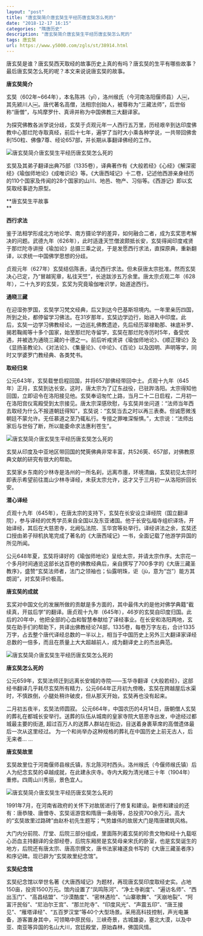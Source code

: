 ```yaml
---
layout: "post"
title: "唐玄奘简介唐玄奘生平经历唐玄奘怎么死的"
date: "2018-12-17 16:15"
categories: "隋唐历史"
description: "唐玄奘简介唐玄奘生平经历唐玄奘怎么死的"
tags: 唐玄奘
url: https://www.y5000.com/zgls/st/38914.html
---
```






唐玄奘是谁？唐玄奘西天取经的故事历史上真的有吗？唐玄奘的生平有哪些故事？最后唐玄奘怎么死的呢？本文来说说唐玄奘的故事。

 **唐玄奘简介**

玄奘（602年~664年），本名陈祎（yī），洛州缑氏（今河南洛阳偃师县）人￼，其先颍川人￼。唐代著名高僧，法相宗创始人，被尊称为“三藏法师”，后世俗称“唐僧”，与鸠摩罗什、真谛并称为中国佛教三大翻译家。

为探究佛教各派学说分歧，玄奘于贞观元年一人西行五万里，历经艰辛到达印度佛教中心那烂陀寺取真经，前后十七年，遍学了当时大小乘各种学说，一共带回佛舍利150粒、佛像7尊、经论657部，并长期从事翻译佛经的工作。

![唐玄奘简介唐玄奘生平经历唐玄奘怎么死的](https://img.y5000.com/uploads/allimg/181218/682757d2cfd228eec398651694630661.jpg)

玄奘及其弟子翻译出典75部（1335卷），译典著作有《大般若经》《心经》《解深密经》《瑜伽师地论》《成唯识论》等。《大唐西域记》十二卷，记述他西游亲身经历的110个国家及传闻的28个国家的山川、地邑、物产、习俗等。《西游记》即以玄奘取经事迹为原型。

 **唐玄奘生平故事  
**

 **西行求法**

鉴于法相学形成北方地论学、南方摄论学的差异，如何融合二者，成为玄奖思考解决的问题。武德九年（626年），此时适逢天竺僧波颇抵长安，玄奘得闻印度戒贤于那烂陀寺讲授《瑜加论》总摄三乘之说，于是发愿西行求法，直探原典，重新翻译，以求统一中国佛学思想的分歧。

贞观元年（627年）玄奘结侣陈表，请允西行求法。但未获唐太宗批准。然而玄奘决心已定，乃“冒越宪章，私往天竺”，长途跋涉五万余里。唐太宗贞观二年（628年），二十九岁的玄奘，玄奖为究竟瑜伽唯识学，始道途西行。

 **通晓三藏**

在迎湿弥罗国，玄奘学习梵文经典，后又到达今巴基斯坦境内。一年里亲历四国，所到之处，都停留学习佛法。在31岁那年，玄奘边学边行，始进入中印度。此后，玄奘一边学习佛教经论，一边巡礼佛教遗迹，先后经历翠禄勒那、袜底补罗、揭若鞠阁等十多个国家，始至那烂陀寺留学，玄奘在那烂陀寺历时5年，备受优遇，并被选为通晓三藏的十德之一。前后听戒贤讲《瑜伽师地论》、《顺正理论》及《显扬圣教论》、《对法论》、《集量论》、《中论》、《百论》以及因明、声明等学，同时又学婆罗门教经典、各类梵书。

 **取经归来**

公元643年，玄奘载誉启程回国，并将657部佛经带回中土。贞观十九年（645年）正月，玄奘到达长安。这时，唐太宗为了辽东战役，已驻跸洛阳。太宗得知他回国，立即诏令在洛阳接见他。玄奘奉诏匆忙上路，当月二十二日启程，二月初一在洛阳宫仪鸾殿受到太宗接见。唐太宗深感欣慰，与玄奘并坐问道：“法师当年西去取经为什么不报道朝廷得知”，玄奘说：“玄奘当去之时以再三表奏。但诚愿微浅朝廷不蒙允许。无任慕道之至乃辄私行。专擅之罪唯深惭惧。”，太宗说：“法师出家后与世俗了断，所以能委命求法惠利苍生”。

![唐玄奘简介唐玄奘生平经历唐玄奘怎么死的](https://img.y5000.com/uploads/allimg/181218/4ddc8fafd926097a55c7b4ed0e41d252.jpg)

玄奘从印度及中亚地区带回国的梵筴佛典非常丰富，共526筴、657部，对佛教原典文献的研究有很大的帮助。

玄奘家乡东南的少林寺是洛州的一所名刹，远离市廛，环境清幽，玄奘初见太宗时即表示希望前往嵩山少林寺译经，未获太宗允许，这才又于三月初一从洛阳折回长安。

 **潜心译经**

贞观十九年（645年），在唐太宗的支持下，玄奘在长安设立译经院（国立翻译院），参与译经的优秀学员来自全国以及东亚诸国。他于长安弘福寺组织译场，开始译经，其后在大慈恩寺，北阙弘法院、玉华宫等处举行。译经讲法之余，玄奘还口授由弟子辩机执笔完成了著名的《大唐西域记》一书，全面记载了他游学异国的所见所闻。

公元648年夏，玄奘将译好的《瑜伽师地论》呈给太宗，并请太宗作序。太宗花一个多月时间通览这部长达百卷的佛教经典后，亲自撰写了700多字的《大唐三藏圣教序》，盛赞“玄奘法师者，法门之领袖也；仙露明珠，讵（jù，意为“岂”）能方其朗润”，对玄奘评价极高。

 **唐玄奘的成就**  

玄奖对中国文化的发展所做的贡献是多方面的，其中最伟大的是他对佛学典籍“截续真，开兹后学”的翻译。唐贞观十九年（645年），46岁的玄奘自印度归国。此后的20年中，他把全部的心血和智慧奉献给了译经事业。在长安和洛阳两地，玄奘在助手们的帮助下，共译出佛教经论74部，1335卷，每卷万字左右，合计1335万字，占去整个唐代译经总数的一半以上，相当于中国历史上另外三大翻译家译经总数的一倍多，而且在质量上大大超越前人，成为翻译史上的杰出典范。

![唐玄奘简介唐玄奘生平经历唐玄奘怎么死的](https://img.y5000.com/uploads/allimg/181218/b648417d67d787bcc5a53a1c0e59e3f8.jpg)

 **唐玄奘怎么死的**

公元659年，玄奘法师迁到远离长安城的寺院——玉华寺翻译《大般若经》，这部经书翻译几乎耗尽玄奘所有精力，公元664年正月初九傍晚，玄奘在跨越屋后水渠时，不慎跌倒，小腿处稍许破皮，但从那天开始，玄奘再也没有起来。

二月初五夜半，玄奘法师圆寂。
公元664年，中国农历的4月14日，唐朝僧人玄奘的葬礼在都城长安举行。送葬的队伍从城南的皇家寺院大慈恩寺出发，中途经过都城最主要的街道,
超过百万人的送葬人群站在街边，目送着身裹草席的高僧遗体最后一次从这里经过。 为一个和尚举办这种规格的葬礼在中国历史上前无古人，后无来者... ...

 **唐玄奘故里**

玄奘故里位于河南偃师县缑氏镇，东北陈河村西头。洛州缑氏（今偃师缑氏镇）后人为纪念玄奘的卓越成就，在此建永庆寺。寺内大殿为清光绪三十年（1904年）重修。四周山川秀丽，景色宜人。

![唐玄奘简介唐玄奘生平经历唐玄奘怎么死的](https://img.y5000.com/uploads/allimg/181218/e29da8bf59918b90111403858ae03a30.jpg)

1991年7月，在河南省政府的关怀下对故居进行了修复和建设。新修和建设的还有：唐恭陵、唐僧寺、玄奘谣游宫和隋唐一条街等，总投资700余万元。高大的“玄奘故里过路碑”由赵朴初先生题写；气势雄伟的故居大门是隋唐建筑风格。

  

大门内分前院、厅堂、后院三部分组成，里面陈列着玄奘的珍贵文物和经十九载呕心沥血主持翻译的全部经卷，后院东厢房是玄奘母亲宋氏的卧室，也是玄奘诞生的地方，后院还有唐太宗、唐高宗撰文，唐书法家褚遂良书写的《大唐三藏圣者序》和序记碑。现已辟为“玄奘故里纪念馆”。

 **玄奘纪念馆**

玄奘纪念馆以举世名著《大唐西域记》为题材，再现唐玄奘印度取经史实。占地150亩，投资1500万元。馆内设置了“凤鸣陈河”、“净土寺剃度”、“遍访名师”、“西出玉门”、“高昌结盟”、“沙漠酷度”、“密林遇险”、“山寨歌舞”、“天崩地裂”、“阿富汗民俗”、“尼泊尔王宫”、“那兰陀寺”、“印度风光”、“声震五印”、“唐王接见”、“雁塔译经”、“五百罗汉堂”等40个大型场景。采用高科技控制，声光电兼备，游客置身其中，可领略中原民俗，三峡奇景，古城雄姿，塞北大漠，以及中亚、南亚等异国的名山大川，宫廷殿堂，原始森林，佛国风情。
